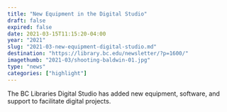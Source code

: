 ```yaml
---
title: "New Equipment in the Digital Studio"
draft: false
expired: false
date: 2021-03-15T11:15:20-04:00
year: "2021"
slug: "2021-03-new-equipment-digital-studio.md"
destination: "https://library.bc.edu/newsletter/?p=1600/"
imagethumb: "2021-03/shooting-baldwin-01.jpg"
type: "news"
categories: ["highlight"]
---
```


The BC Libraries Digital Studio has added new equipment, software, and support to facilitate digital projects.